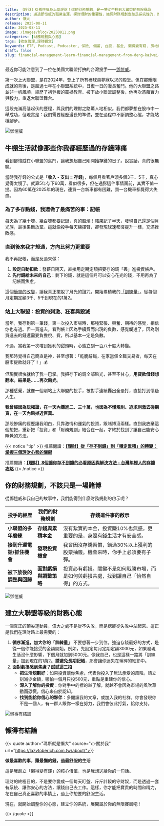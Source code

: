 ```yaml
---
title: 【理財】從鄧愷威身上學理財！你的財務規劃，是一場從牛棚到大聯盟的無限賽局
description: 透過鄧愷威的職業生涯，探討理財的重要性，強調財務規劃應該是系統性的，而非賭博式的冒險。建議透過設定自動扣款和逐步增加存款來累積資本，並強調面對虧損時的心態調整和持續學習，以建立穩健的財務心態，最終達到理想的生活方式。
author: 懶大
release: 2025-08-11
date: 2025-08-11
image: /images/blog/20250811.png
categories: [財務規劃與心態]
tags: [收支管理,理財觀念]
keywords: ETF, Podcast, Podcaster, 保險, 儲蓄, 台股, 基金, 懶得變有錢, 房地產, 投資, 投資理財, 支出, 收入, 理財, 理財規劃, 瑪斯理財兩三事, 稅務, 總體經濟, 美股, 職涯心得, 股利收入, 複委託, 記帳, 讀書心得, 財務規劃, 財商, 貸款, 資產配置, 退休規劃, 開源節流
draft: false
slug: financial-management-learn-financial-management-from-deng-kaiwei-your-financial-planning-is-an-infinite-game-from-the-bullpen-to-the-major-leagues
---
```


最近你可能注意到了一位在美國大聯盟打拚的台灣投手——[鄧愷威](https://twbsball.dils.tku.edu.tw/wiki/index.php?title=%E9%84%A7%E6%84%B7%E5%A8%81)。

第一次上大聯盟，是在2024年，登上了所有棒球員夢寐以求的殿堂。但在那耀眼成就的背後，是超過七年在小聯盟系統中，日復一日的漫長奮鬥。他的大聯盟之路並非一帆風順，經歷了初登板的震撼教育、被下放小聯盟調整後，他再次憑藉實力與毅力，重返大聯盟舞台。

這段充滿高低起伏的歷程，與我們的理財之路驚人地相似。我們都夢想在股市中一舉成功，但現實是：我們需要經歷漫長的準備，並在過程中不斷調整心態，才能站穩腳步。

![鄧愷威](https://images.unsplash.com/photo-1595883565795-fb9e37b4fa9d?ixlib=rb-4.1.0&q=85&fm=jpg&crop=entropy&cs=srgb)

## 牛棚生活就像那些你我都經歷過的存錢陣痛

看到鄧愷威在小聯盟的奮鬥，讓我想起自己剛開始存錢的日子。說實話，真的很無聊。

當時我存錢的公式是「**收入 - 支出 = 存錢**」，每個月看著戶頭多個3千、5千，真心覺得太慢了。就算5年存下60萬，看似很多，但在通膨這件事情面前，其實不值一提。因為60萬在2025年的現在，連買一台新車都有困難，買一台機車都覺得大失血。

### 為了多存點錢，我還做了最痛苦的事：**記帳**

每天為了幾十塊、幾百塊都要記錄，真的超煩！結果記了半天，發現自己還是個月光族，最後果斷放棄。這就像投手每天練揮臂，卻發現球速都沒提升一樣，充滿挫敗感。

### 直到後來我才想通，**方向比努力更重要**

我不再記帳，而是反過來做：

1. **設定自動扣款**：發薪日隔天，直接用定期定額把要存的錢「丟」進投資帳戶。
2. **先付錢給未來的自己**：剩下的錢，就是這個月可以安心花光的錢，不用再為了記帳而焦慮。

這個[簡單的改變](https://lazytoberich.com.tw/blog/how-to-learn-to-spend-not-save-and-still-save-money/)，讓我真正擺脫了月光的詛咒，開始累積我的[「訓練量」](https://lazytoberich.com.tw/blog/finance-the-transition-from-not-being-able-to-save-money-to-stable-accumulation-mastering-the-key-to-three-financial-mindsets/)。從每個月定期定額3千、5千到現在的1萬2。

### 站上大聯盟：投資的刺激、狂喜與毀滅

當年，我存到第一筆錢，第一次投入市場時，那種緊張、興奮、期待的感覺，相信你也有過。但一買進去，看到帳上因為手續費而出現的負數，感覺爛透了，因為剛買進去的錢還需要負擔稅、費，所以基本一定是負數。

不過，當我第一次嚐到獲利的甜頭時，心態立刻一百八十度大轉變。

我那時覺得自己簡直是神，甚至想著：「乾脆辭職，在家當個全職交易者，每天在股市提款就好了！」💰

但現實很快就給了我一巴掌。我把存下的錢全部賠光，甚至不甘心，**用貸款借錢想翻本，結果是……再次賠光**。

那種感覺，就像一個剛站上大聯盟的投手，被對手連續轟出全壘打，直接打到懷疑人生。

**我曾經因為玩權證，在一天內賺進二、三十萬，也因為不懂規則、追求刺激去碰期貨，在一天內賠掉近百萬。**

那段慘痛的經歷讓我明白，只靠激情和運氣的投資，跟賭博沒兩樣。直到我放棄這個想把，重新把「投資」和「財務規劃」結合在一起，才終於找到了讓自己能安心睡覺的方法。

{{< notice "tip" >}}
推薦閱讀：[**【理財】從「存不到錢」到「穩定累積」的轉變：掌握三個理財心態的關鍵**](https://lazytoberich.com.tw/blog/finance-the-transition-from-not-being-able-to-save-money-to-stable-accumulation-mastering-the-key-to-three-financial-mindsets/)

推薦閱讀：[**【理財】8個讓你存不到錢的必看原因與解決方法 - 台灣年輕人的存錢攻略**](https://lazytoberich.com.tw/blog/finance-8-must-see-reasons-and-solutions-that-prevent-you-from-saving-money-a-saving-strategy-for-young-people-in-taiwan/)
{{< /notice >}}

## 你的財務規劃，不該只是一場賭博

從鄧愷威和我自己的故事中，我們能得到什麼財務規劃的啟示呢？

| **投手的經歷** | **我們的財務規劃** | **存錢這件事的啟示** |
| --- | --- | --- |
| **小聯盟的多年磨練** | **存錢與累積本金** | 沒有紮實的本金，投資賺10%也無感，更重要的是，身邊有錢生活才有安全感。 |
| **接到升遷電話/抓住機會** | **發現投資機會** | 我曾因沒存錢習慣，錯過30%以上獲利的股票抽籤。機會來時，你手上必須要有子彈。 |
| **被下放後的調整與回歸** | **面對虧損與調整策略** | 投資必有虧損。關鍵不是如何戰勝市場，而是如何與虧損共處，找到讓自己「怡然自得」的方式。 |

![鄧愷威](https://images.unsplash.com/photo-1519435887317-eabcf2ab8075?ixlib=rb-4.1.0&q=85&fm=jpg&crop=entropy&cs=srgb)

## 建立大聯盟等級的財務心態

一個真正的頂尖運動員，偉大之處不是從不失敗，而是總能從失敗中站起來。這正是我們在理財路上最需要的：

1. **循序漸進，加大你的「訓練量」**
不要想著一步到位。強迫存錢最好的方式，是從一個你能接受的金額開始。例如，先設定每月定期定額3000元，如果發現生活沒什麼影響，下個月就加到5000元。像我自己，也是這樣一路將「訓練量」加到現在的1萬2。**請避免長期記帳**，那會讓你迷失在瑣碎的細節中。
2. **面對虧損感到焦慮？試試這三招**
    - **把生活規劃好**：如果投資讓你焦慮，代表你投入了無法承受的風險。請立刻減少金額，哪怕一個月只投500元，重點是重建你的信心。
    - **深入了解你的投資**：你對手中的標的越了解，就越不會因為市場的風吹草動而恐慌。信心來自於認知。
    - **找到能給你信心的夥伴**：多閱讀我的文章，或加入我的社群。你會發現你不是一個人，有一群人跟你一樣在努力，我們會彼此打氣，給你支持。

![懶得有結論](/images/blog/lazytobeconclude.svg)

## 懶得有結論

{{< quote author="瑪斯就是懶大" source="👉關於我" url="https://lazytoberich.com.tw/about/">}}

**做最喜歡的事，賺最懶的錢，過最舒服的生活**

這是我創立「懶得變有錢」的核心價值，也是我想送給你的一句話。

理財的終極目的，不是要你變成一個每天盯盤、斤斤計較的守財奴，而是透過一套有系統、讓你安心的方法，讓錢自己去工作。這樣，你才能把寶貴的時間和精力，花在自己真正喜歡的事情上，過上你想要的舒服生活。

現在，就開始調整你的心態，建立你的系統，展開屬於你的無限賽局吧！

{{< /quote >}}

---
